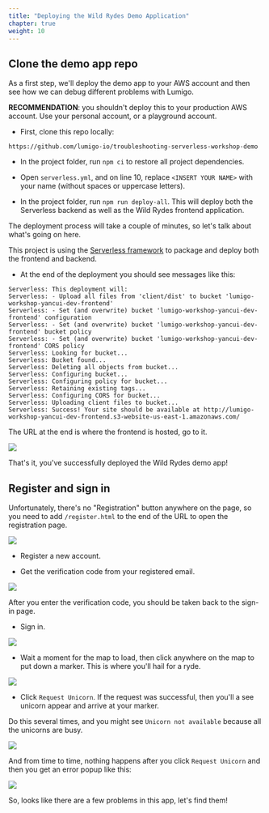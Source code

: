 ```yaml
---
title: "Deploying the Wild Rydes Demo Application"
chapter: true
weight: 10
---
```


## Clone the demo app repo

As a first step, we'll deploy the demo app to your AWS account and then see how we can debug different problems with Lumigo.

**RECOMMENDATION**: you shouldn't deploy this to your production AWS account. Use your personal account, or a playground account.

* First, clone this repo locally:

`https://github.com/lumigo-io/troubleshooting-serverless-workshop-demo`

* In the project folder, run `npm ci` to restore all project dependencies.

* Open `serverless.yml`, and on line 10, replace `<INSERT YOUR NAME>` with your name (without spaces or uppercase letters).

* In the project folder, run `npm run deploy-all`. This will deploy both the Serverless backend as well as the Wild Rydes frontend application.

The deployment process will take a couple of minutes, so let's talk about what's going on here.

This project is using the [Serverless framework](https://www.serverless.com/open-source/) to package and deploy both the frontend and backend.



* At the end of the deployment you should see messages like this:

```
Serverless: This deployment will:
Serverless: - Upload all files from 'client/dist' to bucket 'lumigo-workshop-yancui-dev-frontend'
Serverless: - Set (and overwrite) bucket 'lumigo-workshop-yancui-dev-frontend' configuration
Serverless: - Set (and overwrite) bucket 'lumigo-workshop-yancui-dev-frontend' bucket policy
Serverless: - Set (and overwrite) bucket 'lumigo-workshop-yancui-dev-frontend' CORS policy
Serverless: Looking for bucket...
Serverless: Bucket found...
Serverless: Deleting all objects from bucket...
Serverless: Configuring bucket...
Serverless: Configuring policy for bucket...
Serverless: Retaining existing tags...
Serverless: Configuring CORS for bucket...
Serverless: Uploading client files to bucket...
Serverless: Success! Your site should be available at http://lumigo-workshop-yancui-dev-frontend.s3-website-us-east-1.amazonaws.com/
```

The URL at the end is where the frontend is hosted, go to it.

![](/images/mod01-002.png)

That's it, you've successfully deployed the Wild Rydes demo app!

## Register and sign in

Unfortunately, there's no "Registration" button anywhere on the page, so you need to add `/register.html` to the end of the URL to open the registration page.

![](/images/mod01-003.png)

* Register a new account.

* Get the verification code from your registered email.

![](/images/mod01-004.png)

After you enter the verification code, you should be taken back to the sign-in page.

* Sign in.

![](/images/mod01-005.png)

* Wait a moment for the map to load, then click anywhere on the map to put down a marker. This is where you'll hail for a ryde.

![](/images/mod01-006.png)

* Click `Request Unicorn`. If the request was successful, then you'll a see unicorn appear and arrive at your marker.

Do this several times, and you might see `Unicorn not available` because all the unicorns are busy.

![](/images/mod01-007.png)

And from time to time, nothing happens after you click `Request Unicorn` and then you get an error popup like this:

![](/images/mod01-008.png)

So, looks like there are a few problems in this app, let's find them!
